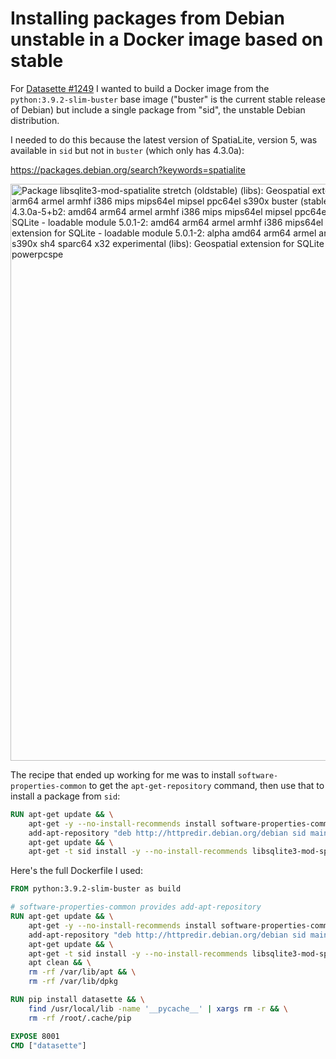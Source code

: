 # Installing packages from Debian unstable in a Docker image based on stable

For [Datasette #1249](https://github.com/simonw/datasette/issues/1249) I wanted to build a Docker image from the `python:3.9.2-slim-buster` base image ("buster" is the current stable release of Debian) but include a single package from "sid", the unstable Debian distribution.

I needed to do this because the latest version of SpatiaLite, version 5, was available in `sid` but not in `buster` (which only has 4.3.0a):

https://packages.debian.org/search?keywords=spatialite

<img width="923" alt="Package libsqlite3-mod-spatialite&#13;&#13;stretch (oldstable) (libs): Geospatial extension for SQLite - loadable module&#13;    4.3.0a-5+b1: amd64 arm64 armel armhf i386 mips mips64el mipsel ppc64el s390x&#13;    buster (stable) (libs): Geospatial extension for SQLite - loadable module&#13;    4.3.0a-5+b2: amd64 arm64 armel armhf i386 mips mips64el mipsel ppc64el s390x&#13;    bullseye (testing) (libs): Geospatial extension for SQLite - loadable module&#13;    5.0.1-2: amd64 arm64 armel armhf i386 mips64el mipsel ppc64el s390x&#13;    sid (unstable) (libs): Geospatial extension for SQLite - loadable module&#13;    5.0.1-2: alpha amd64 arm64 armel armhf hppa i386 m68k mips64el mipsel ppc64 ppc64el riscv64 s390x sh4 sparc64 x32&#13;    experimental (libs): Geospatial extension for SQLite - loadable module&#13;    5.0.0~beta0-1~exp2 [debports]: powerpcspe" src="https://user-images.githubusercontent.com/9599/112061886-5cf77b00-8b1c-11eb-8f4c-91dce388dc33.png">

The recipe that ended up working for me was to install `software-properties-common` to get the `apt-get-repository` command, then use that to install a package from `sid`:

```dockerfile
RUN apt-get update && \
    apt-get -y --no-install-recommends install software-properties-common && \
    add-apt-repository "deb http://httpredir.debian.org/debian sid main" && \
    apt-get update && \
    apt-get -t sid install -y --no-install-recommends libsqlite3-mod-spatialite
```

Here's the full Dockerfile I used:

```dockerfile
FROM python:3.9.2-slim-buster as build

# software-properties-common provides add-apt-repository
RUN apt-get update && \
    apt-get -y --no-install-recommends install software-properties-common && \
    add-apt-repository "deb http://httpredir.debian.org/debian sid main" && \
    apt-get update && \
    apt-get -t sid install -y --no-install-recommends libsqlite3-mod-spatialite && \
    apt clean && \
    rm -rf /var/lib/apt && \
    rm -rf /var/lib/dpkg

RUN pip install datasette && \
    find /usr/local/lib -name '__pycache__' | xargs rm -r && \
    rm -rf /root/.cache/pip

EXPOSE 8001
CMD ["datasette"]
```
